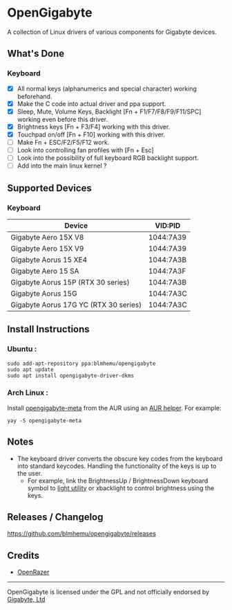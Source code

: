# OpenGigabyte
A collection of Linux drivers of various components for Gigabyte devices.

## What's Done
### Keyboard
- [x] All normal keys (alphanumerics and special character) working beforehand.
- [x] Make the C code into actual driver and ppa support.
- [x] Sleep, Mute, Volume Keys, Backlight [Fn + F1/F7/F8/F9/F11/SPC] working even before this driver.
- [x] Brightness keys [Fn + F3/F4] working with this driver.
- [x] Touchpad on/off [Fn + F10] working with this driver.
- [ ] Make Fn + ESC/F2/F5/F12 work.
- [ ] Look into controlling fan profiles with [Fn + Esc]
- [ ] Look into the possibility of full keyboard RGB backlight support.
- [ ] Add into the main linux kernel ?

## Supported Devices
### Keyboard
| Device                                        |   VID:PID   |
| --------------------------------------------- | ----------- |
| Gigabyte Aero 15X V8                          |  1044:7A39  |
| Gigabyte Aero 15X V9                          |  1044:7A39  |
| Gigabyte Aorus 15 XE4                         |  1044:7A3B  |
| Gigabyte Aero 15 SA                           |  1044:7A3F  |
| Gigabyte Aorus 15P (RTX 30 series)            |  1044:7A3B  |
| Gigabyte Aorus 15G                            |  1044:7A3C  |
| Gigabyte Aorus 17G YC (RTX 30 series)         |  1044:7A3C  |

## Install Instructions

### Ubuntu :
```
sudo add-apt-repository ppa:blmhemu/opengigabyte
sudo apt update
sudo apt install opengigabyte-driver-dkms
```

### Arch Linux :
Install [opengigabyte-meta]() from the AUR using an [AUR helper](https://wiki.archlinux.org/title/AUR_helpers#Pacman_wrappers). For example:
```
yay -S opengigabyte-meta
```

## Notes
* The keyboard driver converts the obscure key codes from the keyboard into standard keycodes. Handling the functionality of the keys is up to the user.
  * For example, link the BrightnessUp / BrightnessDown keyboard symbol to [light utility](https://github.com/haikarainen/light) or xbacklight to control brightness using the keys.

## Releases / Changelog
https://github.com/blmhemu/opengigabyte/releases

## Credits
* [OpenRazer](https://openrazer.github.io/)

---
OpenGigabyte is licensed under the GPL and not officially endorsed by [Gigabyte, Ltd](https://www.gigabyte.com)
